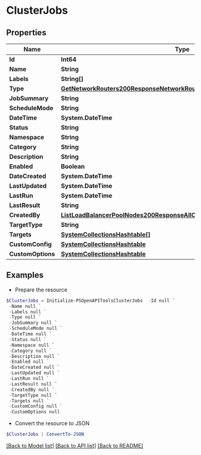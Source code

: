 # ClusterJobs
## Properties

Name | Type | Description | Notes
------------ | ------------- | ------------- | -------------
**Id** | **Int64** |  | [optional] 
**Name** | **String** |  | [optional] 
**Labels** | **String[]** |  | [optional] 
**Type** | [**GetNetworkRouters200ResponseNetworkRoutersInnerInterfacesInnerNetwork**](GetNetworkRouters200ResponseNetworkRoutersInnerInterfacesInnerNetwork.md) |  | [optional] 
**JobSummary** | **String** |  | [optional] 
**ScheduleMode** | **String** |  | [optional] 
**DateTime** | **System.DateTime** |  | [optional] 
**Status** | **String** |  | [optional] 
**Namespace** | **String** |  | [optional] 
**Category** | **String** |  | [optional] 
**Description** | **String** |  | [optional] 
**Enabled** | **Boolean** |  | [optional] 
**DateCreated** | **System.DateTime** |  | [optional] 
**LastUpdated** | **System.DateTime** |  | [optional] 
**LastRun** | **System.DateTime** |  | [optional] 
**LastResult** | **String** |  | [optional] 
**CreatedBy** | [**ListLoadBalancerPoolNodes200ResponseAllOfLoadBalancerNodesInnerCreatedBy**](ListLoadBalancerPoolNodes200ResponseAllOfLoadBalancerNodesInnerCreatedBy.md) |  | [optional] 
**TargetType** | **String** |  | [optional] 
**Targets** | [**SystemCollectionsHashtable[]**](SystemCollectionsHashtable.md) |  | [optional] 
**CustomConfig** | [**SystemCollectionsHashtable**](.md) |  | [optional] 
**CustomOptions** | [**SystemCollectionsHashtable**](.md) |  | [optional] 

## Examples

- Prepare the resource
```powershell
$ClusterJobs = Initialize-PSOpenAPIToolsClusterJobs  -Id null `
 -Name null `
 -Labels null `
 -Type null `
 -JobSummary null `
 -ScheduleMode null `
 -DateTime null `
 -Status null `
 -Namespace null `
 -Category null `
 -Description null `
 -Enabled null `
 -DateCreated null `
 -LastUpdated null `
 -LastRun null `
 -LastResult null `
 -CreatedBy null `
 -TargetType null `
 -Targets null `
 -CustomConfig null `
 -CustomOptions null
```

- Convert the resource to JSON
```powershell
$ClusterJobs | ConvertTo-JSON
```

[[Back to Model list]](../README.md#documentation-for-models) [[Back to API list]](../README.md#documentation-for-api-endpoints) [[Back to README]](../README.md)

